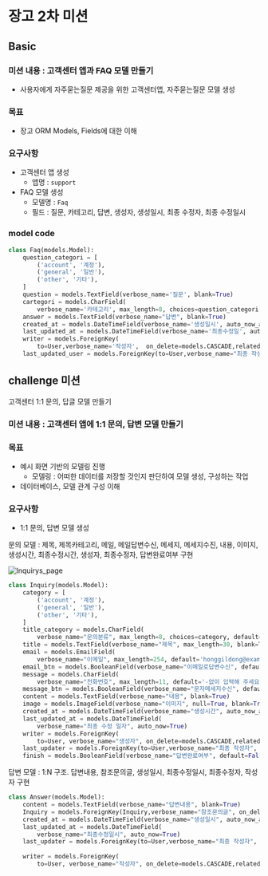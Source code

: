 # 장고 2차 미션
## Basic
### 미션 내용 : 고객센터 앱과 FAQ 모델 만들기

- 사용자에게 자주묻는질문 제공을 위한 고객센터앱, 자주묻는질문 모델 생성

### 목표

- 장고 ORM Models, Fields에 대한 이해

### 요구사항

- 고객센터 앱 생성
    - 앱명 : `support`
- FAQ 모델 생성
    - 모델명 : `Faq`
    - 필드 : 질문, 카테고리, 답변, 생성자, 생성일시, 최종 수정자, 최종 수정일시
### model code
``` python
class Faq(models.Model):
    question_categori = [
        ('account', '계정'),
        ('general', '일반'),
        ('other', '기타'),
    ]
    question = models.TextField(verbose_name='질문', blank=True)
    cartegori = models.CharField(
        verbose_name='카테고리', max_length=8, choices=question_categori, default='general')
    answer = models.TextField(verbose_name="답변", blank=True)
    created_at = models.DateTimeField(verbose_name='생성일시', auto_now_add=True)
    last_updated_at = models.DateTimeField(verbose_name='최종수정일', auto_now=True)
    writer = models.ForeignKey(
        to=User,verbose_name='작성자',  on_delete=models.CASCADE,related_name="writer_name")
    last_updated_user = models.ForeignKey(to=User,verbose_name="최종 작성자", on_delete=models.CASCADE,related_name="last_updater_name")
```
## challenge 미션
고객센터 1:1 문의, 답글 모델 만들기

### 미션 내용 : 고객센터 앱에 1:1 문의, 답변 모델 만들기

### 목표

- 예시 화면 기반의 모델링 진행
    - 모델링 : 어떠한 데이터를 저장할 것인지 판단하여 모델 생성, 구성하는 작업
- 데이터베이스, 모델 관계 구성 이해

### 요구사항

- 1:1 문의, 답변 모델 생성

문의 모델 : 제목, 제목카테고리, 메일, 메일답변수신, 메세지, 메세지수진, 내용, 이미지, 생성시간, 최종수정시간, 생성자, 최종수정자, 답변완료여부 구현


![Inquirys_page](https://user-images.githubusercontent.com/83402978/164141880-ad4c7e58-63a2-40eb-9d5e-ddb2b438fec8.png)


```python
class Inquiry(models.Model):
    category = [
        ('account', '계정'),
        ('general', '일반'),
        ('other', '기타'),
    ]
    title_category = models.CharField(
        verbose_name="문의분류", max_length=8, choices=category, default='general')
    title = models.TextField(verbose_name="제목", max_length=30, blank=True)
    email = models.EmailField(
        verbose_name="이메일", max_length=254, default='honggildong@example.com')
    email_btn = models.BooleanField(verbose_name="이메일로답변수신", default=False)
    message = models.CharField(
        verbose_name="전화번호", max_length=11, default='-없이 입력해 주세요')
    message_btn = models.BooleanField(verbose_name="문자메세지수신", default=False)
    content = models.TextField(verbose_name="내용", blank=True)
    image = models.ImageField(verbose_name="이미지", null=True, blank=True)
    created_at = models.DateTimeField(verbose_name="생성시간", auto_now_add=True)
    last_updated_at = models.DateTimeField(
        verbose_name="최종 수정 일자", auto_now=True)
    writer = models.ForeignKey(
        to=User, verbose_name="생성자", on_delete=models.CASCADE,related_name="writer_name")
    last_updater = models.ForeignKey(to=User,verbose_name="최종 작성자", on_delete=models.CASCADE,related_name="last_updater_name")
    finish = models.BooleanField(verbose_name="답변완료여부", default=False)
```

답변 모델 : 1:N 구조. 답변내용, 참조문의글, 생성일시, 최종수정일시, 최종수정자, 작성자 구현

```python
class Answer(models.Model):
    content = models.TextField(verbose_name="답변내용", blank=True)
    Inquiry = models.ForeignKey(Inquiry,verbose_name="참조문의글", on_delete=models.CASCADE)
    created_at = models.DateTimeField(verbose_name="생성일시", auto_now_add=True)
    last_updated_at = models.DateTimeField(
        verbose_name="최종수정일시", auto_now=True)
    last_updater = models.ForeignKey(to=User,verbose_name="최종 작성자", on_delete=models.CASCADE,related_name="Answer_last_updater")
    
    writer = models.ForeignKey(
        to=User, verbose_name="작성자", on_delete=models.CASCADE,related_name="Answer_writer_name")
```


